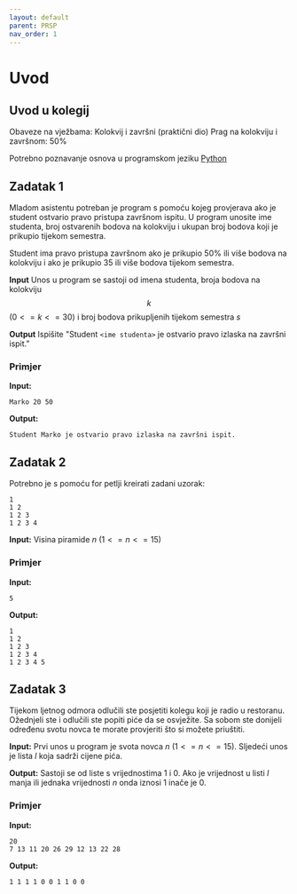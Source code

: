 ```yaml
---
layout: default
parent: PRSP
nav_order: 1
---
```



# Uvod

## Uvod u kolegij

Obaveze na vježbama: Kolokvij i završni (praktični dio)
Prag na kolokviju i završnom: 50%

Potrebno poznavanje osnova u programskom jeziku [Python](https://www.python.org/)

## Zadatak 1

Mladom asistentu potreban je program s pomoću kojeg provjerava ako je student ostvario pravo pristupa završnom ispitu. U program unosite ime studenta, broj ostvarenih bodova na kolokviju i ukupan broj bodova koji je prikupio tijekom semestra.

Student ima pravo pristupa završnom ako je prikupio 50% ili više bodova na kolokviju i ako je prikupio 35 ili više bodova tijekom semestra.

**Input**
Unos u program se sastoji od imena studenta, broja bodova na kolokviju $$k$$ $(0 <= k <= 30)$ i broj bodova prikupljenih tijekom semestra $s$

**Output**
Ispišite "Student `<ime studenta>` je ostvario pravo izlaska na završni ispit."

### Primjer

**Input:**

```text
Marko 20 50
```

**Output:**

```text
Student Marko je ostvario pravo izlaska na završni ispit.
```

## Zadatak 2

Potrebno je s pomoću for petlji kreirati zadani uzorak:

```text
1 
1 2 
1 2 3 
1 2 3 4 
```

**Input:** Visina piramide $n$ $(1 <= n <= 15)$

### Primjer

**Input:**

```text
5
```

**Output:**

```text
1 
1 2 
1 2 3 
1 2 3 4 
1 2 3 4 5
```

## Zadatak 3

Tijekom ljetnog odmora odlučili ste posjetiti kolegu koji je radio u restoranu. Ožednjeli ste i odlučili ste popiti piće da se osvježite. Sa sobom ste donijeli određenu svotu novca te morate provjeriti što si možete priuštiti.

**Input:**
Prvi unos u program je svota novca $n$ $(1 <= n <= 15)$. Sljedeći unos je lista $l$ koja sadrži cijene pića.

**Output:**
Sastoji se od liste s vrijednostima $1$ i $0$. Ako je vrijednost u listi $l$ manja ili jednaka vrijednosti $n$ onda iznosi $1$ inače je $0$.

### Primjer

**Input:**

```text
20
7 13 11 20 26 29 12 13 22 28 
```

**Output:**

```text
1 1 1 1 0 0 1 1 0 0
```
